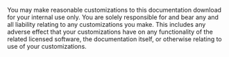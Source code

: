 You may make reasonable customizations to this documentation download for your internal use only. You are solely responsible for and bear any and all liability relating to any customizations you make. This includes any adverse effect that your customizations have on any functionality of the related licensed software, the documentation itself, or otherwise relating to use of your customizations.